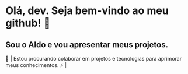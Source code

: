 # Olá, dev. Seja bem-vindo ao meu github! 👋
## Sou o Aldo e vou apresentar meus projetos.
👯 | Estou procurando colaborar em projetos e tecnologias para aprimorar meus conhecimentos.
⚡ | 
